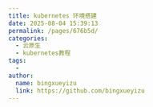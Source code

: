 ```yaml
---
title: kubernetes 环境搭建
date: 2025-08-04 15:39:13
permalink: /pages/676b5d/
categories:
  - 云原生
  - kubernetes教程
tags:
  - 
author: 
  name: bingxueyizu
  link: https://github.com/bingxueyizu
---
```

